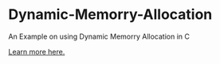 # Dynamic-Memorry-Allocation
An Example on using Dynamic Memorry Allocation in C

[Learn more here.](https://www.w3schools.com/c/c_memory_management.php)